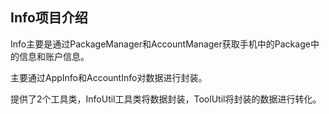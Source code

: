 ## Info项目介绍

Info主要是通过PackageManager和AccountManager获取手机中的Package中的信息和账户信息。

主要通过AppInfo和AccountInfo对数据进行封装。

提供了2个工具类，InfoUtil工具类将数据封装，ToolUtil将封装的数据进行转化。


